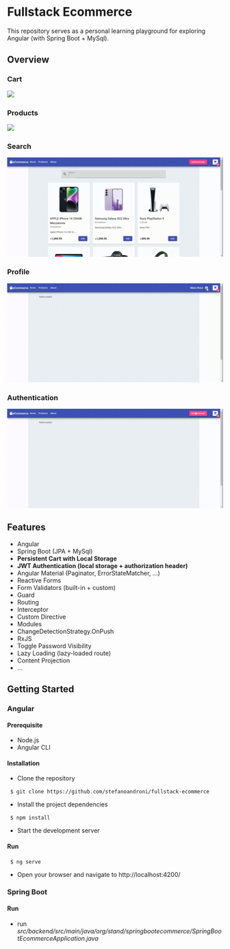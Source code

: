 # Fullstack Ecommerce

This repository serves as a personal learning playground for exploring Angular (with Spring Boot + MySql).

## Overview

### Cart
![](images/cart.gif)

### Products
![](images/products.gif)

### Search
![](images/search.gif)

### Profile
![](images/profile.gif)

### Authentication
![](images/authentication.gif)

## Features
- Angular
- Spring Boot (JPA + MySql)
- **Persistent Cart with Local Storage**
- **JWT Authentication (local storage + authorization header)**
- Angular Material (Paginator, ErrorStateMatcher, ...)
- Reactive Forms
- Form Validators (built-in + custom)
- Guard
- Routing
- Interceptor
- Custom Directive
- Modules
- ChangeDetectionStrategy.OnPush
- RxJS
- Toggle Password Visibility
- Lazy Loading (lazy-loaded route)
- Content Projection
- ...

## Getting Started
### Angular
#### Prerequisite 
- Node.js
- Angular CLI
#### Installation
- Clone the repository
<pre><code> $ git clone https://github.com/stefanoandroni/fullstack-ecommerce  </code></pre>
- Install the project dependencies
<pre><code> $ npm install </code></pre>
- Start the development server
#### Run
<pre><code> $ ng serve </code></pre>
- Open your browser and navigate to http://localhost:4200/

### Spring Boot
#### Run
- run *src/backend/src/main/java/org/stand/springbootecommerce/SpringBootEcommerceApplication.java*

